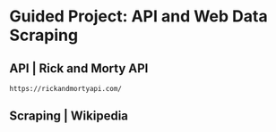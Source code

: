 # Guided Project: API and Web Data Scraping

## API | Rick and Morty API

```
https://rickandmortyapi.com/
```

## Scraping | Wikipedia

